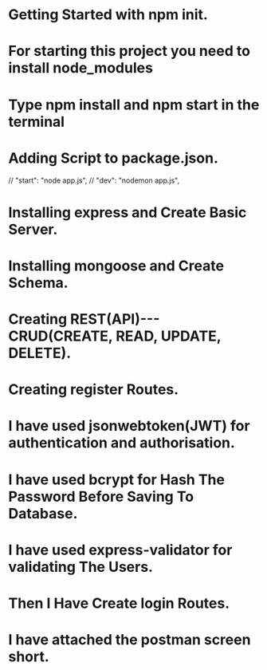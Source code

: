 # Getting Started with npm init.

# For starting this project you need to install node_modules

# Type npm install and npm start in the terminal

# Adding Script to package.json.
// "start": "node app.js",
// "dev": "nodemon app.js",

# Installing express and Create Basic Server.

# Installing mongoose and Create Schema.  

# Creating REST(API)--- CRUD(CREATE, READ, UPDATE, DELETE).

# Creating register Routes.

# I have used jsonwebtoken(JWT) for authentication and authorisation.

# I have used bcrypt for Hash The Password Before Saving To Database.

# I have used express-validator for validating The Users.

# Then I Have Create login Routes.

# I have attached the postman screen short. 


